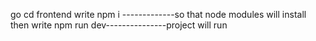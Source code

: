 go cd frontend  write npm i -------------so that node modules will install 
then write npm run dev---------------project will run



